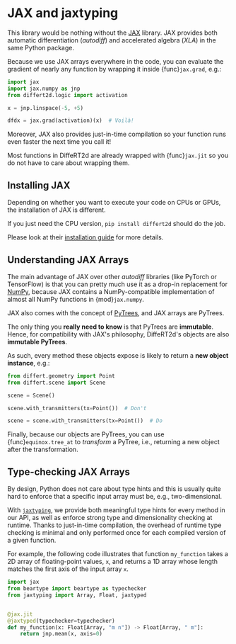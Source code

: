 # JAX and jaxtyping

This library would be nothing without the [JAX](https://github.com/google/jax)
library. JAX provides both automatic differentiation (*autodiff*)
and accelerated algebra (*XLA*) in the same Python package.

Because we use JAX arrays everywhere in the code,
you can evaluate the gradient of nearly any function
by wrapping it inside {func}`jax.grad`, e.g.:

```python
import jax
import jax.numpy as jnp
from differt2d.logic import activation

x = jnp.linspace(-5, +5)

dfdx = jax.grad(activation)(x)  # Voilà!
```

Moreover, JAX also provides just-in-time compilation
so your function runs even faster the next time you call it!

Most functions in DiffeRT2d are already wrapped with
{func}`jax.jit` so you do not have to care about
wrapping them.

## Installing JAX

Depending on whether you want to execute your code on CPUs
or GPUs, the installation of JAX is different.

If you just need the CPU version,
`pip install differt2d` should do the job.

Please look at their
[installation guide](https://github.com/google/jax#installation)
for more details.

## Understanding JAX Arrays

The main advantage of JAX over other *autodiff* libraries
(like PyTorch or TensorFlow) is that you can pretty much use
it as a drop-in replacement for [NumPy](https://numpy.org/),
because JAX contains a NumPy-compatible implementation of almost
all NumPy functions in {mod}`jax.numpy`.

JAX also comes with the concept of
[PyTrees](https://jax.readthedocs.io/en/latest/pytrees.html),
and JAX arrays are PyTrees.

The only thing you **really need to know** is that PyTrees
are **immutable**. Hence, for compatibility with JAX's philosophy,
DiffeRT2d's objects are also **immutable PyTrees**.

As such, every method these objects expose is likely to return
a **new object instance**, e.g.:

```python
from differt.geometry import Point
from differt.scene import Scene

scene = Scene()

scene.with_transmitters(tx=Point())  # Don't

scene = scene.with_transmitters(tx=Point())  # Do
```

Finally, because our objects are PyTrees,
you can use {func}`equinox.tree_at` to *transform* a PyTree,
i.e., returning a new object after the transformation.

## Type-checking JAX Arrays

By design, Python does not care about type hints and this
is usually quite hard to enforce that a specific input array
must be, e.g., two-dimensional.

With [`jaxtyping`](https://docs.kidger.site/jaxtyping/),
we provide both meaningful type hints for every method in our API,
as well as enforce strong type and dimensionality checking at runtime.
Thanks to just-in-time compilation, the overhead of runtime type
checking is minimal and only performed once for each compiled version
of a given function.

For example, the following code illustrates that
function `my_function` takes a 2D array of floating-point values, `x`,
and returns a 1D array whose length matches the first axis of
the input array `x`.

```python
import jax
from beartype import beartype as typechecker
from jaxtyping import Array, Float, jaxtyped


@jax.jit
@jaxtyped(typechecker=typechecker)
def my_function(x: Float[Array, "m n"]) -> Float[Array, " m"]:
    return jnp.mean(x, axis=0)
```
